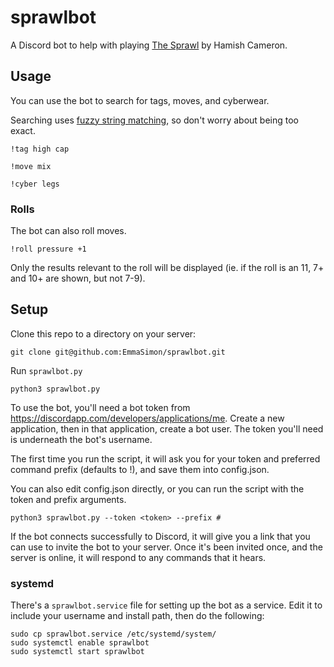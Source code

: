 # sprawlbot

A Discord bot to help with playing [The Sprawl](https://www.drivethrurpg.com/product/171286/) by Hamish Cameron.

## Usage

You can use the bot to search for tags, moves, and cyberwear.

Searching uses [fuzzy string matching](https://github.com/seatgeek/fuzzywuzzy), so don't worry about being too exact.

`!tag high cap`

`!move mix`

`!cyber legs`

### Rolls

The bot can also roll moves.

`!roll pressure +1`

Only the results relevant to the roll will be displayed (ie. if the roll is an 11, 7+ and 10+ are shown, but not 7-9).


## Setup

Clone this repo to a directory on your server:

```
git clone git@github.com:EmmaSimon/sprawlbot.git
```

Run `sprawlbot.py`

```
python3 sprawlbot.py
```

To use the bot, you'll need a bot token from <https://discordapp.com/developers/applications/me>. Create a new application, then in that application, create a bot user. The token you'll need is underneath the bot's username.

The first time you run the script, it will ask you for your token and preferred command prefix (defaults to !), and save them into config.json.

You can also edit config.json directly, or you can run the script with the token and prefix arguments.

```
python3 sprawlbot.py --token <token> --prefix #
```

If the bot connects successfully to Discord, it will give you a link that you can use to invite the bot to your server. Once it's been invited once, and the server is online, it will respond to any commands that it hears.

### systemd

There's a `sprawlbot.service` file for setting up the bot as a service. Edit it to include your username and install path, then do the following:
```
sudo cp sprawlbot.service /etc/systemd/system/
sudo systemctl enable sprawlbot
sudo systemctl start sprawlbot
```
